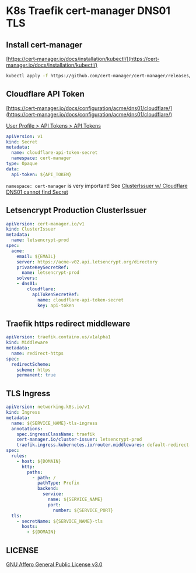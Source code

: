 # K8s Traefik cert-manager DNS01 TLS

## Install cert-manager

[https://cert-manager.io/docs/installation/kubectl/](https://cert-manager.io/docs/installation/kubectl/)

```bash
kubectl apply -f https://github.com/cert-manager/cert-manager/releases/download/v1.14.4/cert-manager.yaml
```

## Cloudflare API Token

[https://cert-manager.io/docs/configuration/acme/dns01/cloudflare/](https://cert-manager.io/docs/configuration/acme/dns01/cloudflare/)

[User Profile > API Tokens > API Tokens](https://dash.cloudflare.com/profile/api-tokens)

```yaml
apiVersion: v1
kind: Secret
metadata:
  name: cloudflare-api-token-secret
  namespace: cert-manager
type: Opaque
data:
  api-token: ${API_TOKEN}
```

`namespace: cert-manager` is very important! See [ClusterIssuer w/ Cloudflare DNS01 cannot find Secret](https://github.com/cert-manager/cert-manager/issues/263#issuecomment-1196019275)

## Letsencrypt Production ClusterIssuer

```yaml
apiVersion: cert-manager.io/v1
kind: ClusterIssuer
metadata:
  name: letsencrypt-prod
spec:
  acme:
    email: ${EMAIL}
    server: https://acme-v02.api.letsencrypt.org/directory
    privateKeySecretRef:
      name: letsencrypt-prod
    solvers:
    - dns01:
        cloudflare:
          apiTokenSecretRef:
            name: cloudflare-api-token-secret
            key: api-token
```

## Traefik https redirect middleware

```yaml
apiVersion: traefik.containo.us/v1alpha1
kind: Middleware
metadata:
  name: redirect-https
spec:
  redirectScheme:
    scheme: https
    permanent: true
```

## TLS Ingress

```yaml
apiVersion: networking.k8s.io/v1
kind: Ingress
metadata:
  name: ${SERVICE_NAME}-tls-ingress
  annotations:
    spec.ingressClassName: traefik
    cert-manager.io/cluster-issuer: letsencrypt-prod
    traefik.ingress.kubernetes.io/router.middlewares: default-redirect-https@kubernetescrd
spec:
  rules:
    - host: ${DOMAIN}
      http:
        paths:
          - path: /
            pathType: Prefix
            backend:
              service:
                name: ${SERVICE_NAME}
                port:
                  number: ${SERVICE_PORT}
  tls:
    - secretName: ${SERVICE_NAME}-tls
      hosts:
        - ${DOMAIN}
```

## LICENSE

[GNU Affero General Public License v3.0](https://choosealicense.com/licenses/agpl-3.0/)

